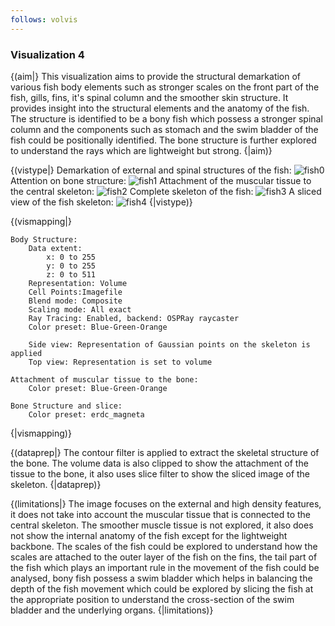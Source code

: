 ```yaml
---
follows: volvis
---
```


### Visualization 4

{(aim|}
This visualization aims to provide the structural demarkation of various fish body elements such as stronger scales on the front part of the fish, gills, fins, it's spinal column and the smoother skin structure. It provides insight into the structural elements and the anatomy of the fish. The structure is identified to be a bony fish which possess a stronger spinal column and the components such as stomach and the swim bladder of the fish could be positionally identified. The bone structure is further explored to understand the rays which are lightweight but strong. 
{|aim)}

{(vistype|}
Demarkation of external and spinal structures of the fish:
![fish0](fish0.png)
Attention on bone structure:
![fish1](fish1.png)
Attachment of the muscular tissue to the central skeleton:
![fish2](fish2.png)
Complete skeleton of the fish:
![fish3](fish3.png)
A sliced view of the fish skeleton:
![fish4](fish4.png)
{|vistype)}

{(vismapping|}
```
Body Structure:
    Data extent: 
        x: 0 to 255
        y: 0 to 255
        z: 0 to 511
    Representation: Volume
    Cell Points:Imagefile
    Blend mode: Composite
    Scaling mode: All exact
    Ray Tracing: Enabled, backend: OSPRay raycaster
    Color preset: Blue-Green-Orange

    Side view: Representation of Gaussian points on the skeleton is applied
    Top view: Representation is set to volume

Attachment of muscular tissue to the bone:
    Color preset: Blue-Green-Orange

Bone Structure and slice:
    Color preset: erdc_magneta
```
{|vismapping)}

{(dataprep|}
The contour filter is applied to extract the skeletal structure of the bone. The volume data is also clipped to show the attachment of the tissue to the bone, it also uses slice filter to show the sliced image of the skeleton.
{|dataprep)}

{(limitations|}
The image focuses on the external and high density features, it does not take into account the muscular tissue that is connected to the central skeleton. The smoother muscle tissue is not explored, it also does not show the internal anatomy of the fish except for the lightweight backbone. The scales of the fish could be explored to understand how the scales are attached to the outer layer of the fish on the fins, the tail part of the fish which plays an important rule in the movement of the fish could be analysed, bony fish possess a swim bladder which helps in balancing the depth of the fish movement which could be explored by slicing the fish at the appropriate position to understand the cross-section of the swim bladder and the underlying organs.
{|limitations)}
